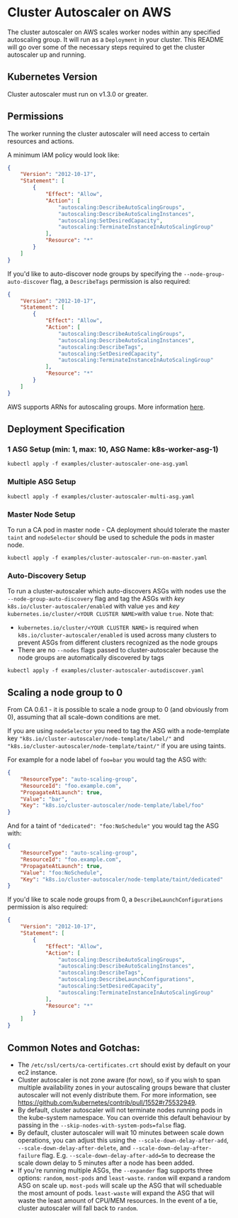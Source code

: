 # Cluster Autoscaler on AWS
The cluster autoscaler on AWS scales worker nodes within any specified autoscaling group. It will run as a `Deployment` in your cluster. This README will go over some of the necessary steps required to get the cluster autoscaler up and running.

## Kubernetes Version
Cluster autoscaler must run on v1.3.0 or greater.

## Permissions
The worker running the cluster autoscaler will need access to certain resources and actions.

A minimum IAM policy would look like:
```json
{
    "Version": "2012-10-17",
    "Statement": [
        {
            "Effect": "Allow",
            "Action": [
                "autoscaling:DescribeAutoScalingGroups",
                "autoscaling:DescribeAutoScalingInstances",
                "autoscaling:SetDesiredCapacity",
                "autoscaling:TerminateInstanceInAutoScalingGroup"
            ],
            "Resource": "*"
        }
    ]
}
```

If you'd like to auto-discover node groups by specifying the `--node-group-auto-discover` flag, a `DescribeTags` permission is also required:

```json
{
    "Version": "2012-10-17",
    "Statement": [
        {
            "Effect": "Allow",
            "Action": [
                "autoscaling:DescribeAutoScalingGroups",
                "autoscaling:DescribeAutoScalingInstances",
                "autoscaling:DescribeTags",
                "autoscaling:SetDesiredCapacity",
                "autoscaling:TerminateInstanceInAutoScalingGroup"
            ],
            "Resource": "*"
        }
    ]
}
```

AWS supports ARNs for autoscaling groups. More information [here](https://docs.aws.amazon.com/autoscaling/latest/userguide/control-access-using-iam.html#policy-auto-scaling-resources).

## Deployment Specification

### 1 ASG Setup (min: 1, max: 10, ASG Name: k8s-worker-asg-1)
```
kubectl apply -f examples/cluster-autoscaler-one-asg.yaml
```

### Multiple ASG Setup
```
kubectl apply -f examples/cluster-autoscaler-multi-asg.yaml
```

### Master Node Setup

To run a CA pod in master node - CA deployment should tolerate the master `taint` and `nodeSelector` should be used to schedule the pods in master node.
```
kubectl apply -f examples/cluster-autoscaler-run-on-master.yaml
```


### Auto-Discovery Setup

To run a cluster-autoscaler which auto-discovers ASGs with nodes use the `--node-group-auto-discovery` flag and tag the ASGs with _key_ `k8s.io/cluster-autoscaler/enabled` with value `yes` and _key_ `kubernetes.io/cluster/<YOUR CLUSTER NAME>`with value `true`.
Note that:

* `kubernetes.io/cluster/<YOUR CLUSTER NAME>` is required when `k8s.io/cluster-autoscaler/enabled` is used across many clusters to prevent ASGs from different clusters recognized as the node groups
* There are no `--nodes` flags passed to cluster-autoscaler because the node groups are automatically discovered by tags

```
kubectl apply -f examples/cluster-autoscaler-autodiscover.yaml
```

## Scaling a node group to 0

From CA 0.6.1 - it is possible to scale a node group to 0 (and obviously from 0), assuming that all scale-down conditions are met.

If you are using `nodeSelector` you need to tag the ASG with a node-template key `"k8s.io/cluster-autoscaler/node-template/label/"` and `"k8s.io/cluster-autoscaler/node-template/taint/"` if you are using taints.

For example for a node label of `foo=bar` you would tag the ASG with:

```json
{
    "ResourceType": "auto-scaling-group",
    "ResourceId": "foo.example.com",
    "PropagateAtLaunch": true,
    "Value": "bar",
    "Key": "k8s.io/cluster-autoscaler/node-template/label/foo"
}
```

And for a taint of `"dedicated": "foo:NoSchedule"` you would tag the ASG with:

```json
{
    "ResourceType": "auto-scaling-group",
    "ResourceId": "foo.example.com",
    "PropagateAtLaunch": true,
    "Value": "foo:NoSchedule",
    "Key": "k8s.io/cluster-autoscaler/node-template/taint/dedicated"
}
```

If you'd like to scale node groups from 0, a `DescribeLaunchConfigurations` permission is also required:

```json
{
    "Version": "2012-10-17",
    "Statement": [
        {
            "Effect": "Allow",
            "Action": [
                "autoscaling:DescribeAutoScalingGroups",
                "autoscaling:DescribeAutoScalingInstances",
                "autoscaling:DescribeTags",
                "autoscaling:DescribeLaunchConfigurations",
                "autoscaling:SetDesiredCapacity",
                "autoscaling:TerminateInstanceInAutoScalingGroup"
            ],
            "Resource": "*"
        }
    ]
}
```

## Common Notes and Gotchas:
- The `/etc/ssl/certs/ca-certificates.crt` should exist by default on your ec2 instance.
- Cluster autoscaler is not zone aware (for now), so if you wish to span multiple availability zones in your autoscaling groups beware that cluster autoscaler will not evenly distribute them. For more information, see https://github.com/kubernetes/contrib/pull/1552#r75532949.
- By default, cluster autoscaler will not terminate nodes running pods in the kube-system namespace. You can override this default behaviour by passing in the `--skip-nodes-with-system-pods=false` flag.
- By default, cluster autoscaler will wait 10 minutes between scale down operations, you can adjust this using the `--scale-down-delay-after-add`, `--scale-down-delay-after-delete`, and `--scale-down-delay-after-failure` flag. E.g. `--scale-down-delay-after-add=5m` to decrease the scale down delay to 5 minutes after a node has been added.
- If you're running multiple ASGs, the `--expander` flag supports three options: `random`, `most-pods` and `least-waste`. `random` will expand a random ASG on scale up. `most-pods` will scale up the ASG that will scheduable the most amount of pods. `least-waste` will expand the ASG that will waste the least amount of CPU/MEM resources. In the event of a tie, cluster autoscaler will fall back to `random`.
